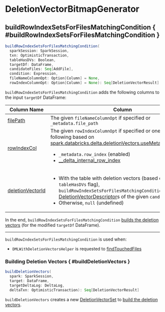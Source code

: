 # DeletionVectorBitmapGenerator

## buildRowIndexSetsForFilesMatchingCondition { #buildRowIndexSetsForFilesMatchingCondition }

```scala
buildRowIndexSetsForFilesMatchingCondition(
  sparkSession: SparkSession,
  txn: OptimisticTransaction,
  tableHasDVs: Boolean,
  targetDf: DataFrame,
  candidateFiles: Seq[AddFile],
  condition: Expression,
  fileNameColumnOpt: Option[Column] = None,
  rowIndexColumnOpt: Option[Column] = None): Seq[DeletionVectorResult]
```

`buildRowIndexSetsForFilesMatchingCondition` adds the following columns to the input `targetDf` DataFrame:

Column Name | Column
------------|-------
 [filePath](#FILE_NAME_COL) | The given `fileNameColumnOpt` if specified or `_metadata.file_path`
 [rowIndexCol](#ROW_INDEX_COL) | The given `rowIndexColumnOpt` if specified or one of the following based on [spark.databricks.delta.deletionVectors.useMetadataRowIndex](../configuration-properties/index.md#deletionVectors.useMetadataRowIndex):<ul><li>`_metadata.row_index` (enabled)</li><li>[__delta_internal_row_index](../DeltaParquetFileFormat.md#ROW_INDEX_COLUMN_NAME)</li></ul>
 [deletionVectorId](#FILE_DV_ID_COL) | <ul><li>With the table with deletion vectors (based on the given `tableHasDVs` flag), `buildRowIndexSetsForFilesMatchingCondition`...FIXME...the [DeletionVectorDescriptor](../AddFile.md#deletionVector)s of the given `candidateFiles`</li><li>Otherwise, `null` (undefined)</li></ul>

In the end, `buildRowIndexSetsForFilesMatchingCondition` [builds the deletion vectors](#buildDeletionVectors) (for the modified `targetDf` DataFrame).

---

`buildRowIndexSetsForFilesMatchingCondition` is used when:

* `DMLWithDeletionVectorsHelper` is requested to [findTouchedFiles](DMLWithDeletionVectorsHelper.md#findTouchedFiles)

### Building Deletion Vectors { #buildDeletionVectors }

```scala
buildDeletionVectors(
  spark: SparkSession,
  target: DataFrame,
  targetDeltaLog: DeltaLog,
  deltaTxn: OptimisticTransaction): Seq[DeletionVectorResult]
```

`buildDeletionVectors` creates a new [DeletionVectorSet](DeletionVectorSet.md) to [build the deletion vectors](DeletionVectorSet.md#computeResult).
